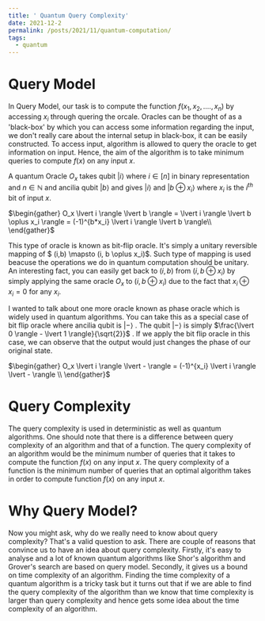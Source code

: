 ```yaml
---
title: ' Quantum Query Complexity'
date: 2021-12-2
permalink: /posts/2021/11/quantum-computation/
tags:
  - quantum
---
```

Query Model
=====

In Query Model, our task is to compute the function $f(x_1,x_2,....,x_n)$ by accessing $x_i$ through quering the orcale. Oracles can be thought of as a 'black-box' by which you can access some information regarding the input, we don't really care about the internal setup in black-box, it can be easily constructed. To access input, algorithm is allowed to query the oracle to get information on input. Hence, the aim of the algorithm is to take minimum queries to compute $f(x)$ on any input $x$. 

A quantum Oracle $O_x$ takes qubit $\lvert i \rangle$ where $i\in[n]$ in binary representation and $n\in \mathbb{N}$ and ancilia qubit $\lvert b \rangle$ and gives $\lvert i \rangle$ and $\lvert b \oplus x_i \rangle$ where $x_i$ is the $i^{th}$ bit of input $x$. 

$\begin{gather} O_x \lvert i \rangle \lvert b \rangle = \lvert i \rangle \lvert b \oplus x_i \rangle = (-1)^{b*x_i} \lvert i \rangle \lvert b \rangle\\ \end{gather}$

This type of oracle is known as bit-flip oracle. It's simply a unitary reversible mapping of $ (i,b) \mapsto (i, b \oplus x_i)$. Such type of mapping is used beacuse the operations we do in quantum computation should be unitary. An interesting fact, you can easily get back to $(i,b)$ from $(i,b \oplus x_i)$ by simply applying the same oracle $O_x$ to $(i,b \oplus x_i)$ due to the fact that $x_i \oplus x_i = 0$ for any $x_i$. 

I wanted to talk about one more oracle known as phase oracle which is widely used in quantum algorithms. You can take this as a special case of bit flip oracle where ancilia qubit is $\lvert - \rangle$ . The qubit $\lvert - \rangle$ is simply $\frac{\lvert 0 \rangle - \lvert 1 \rangle}{\sqrt{2}}$ . If we apply the bit flip oracle in this case, we can observe that the output would just changes the phase of our original state.

$\begin{gather} O_x \lvert i \rangle \lvert - \rangle = (-1)^{x_i} \lvert i \rangle \lvert - \rangle \\ \end{gather}$

Query Complexity
===

The query complexity is used in deterministic as well as quantum algorithms. One should note that there is a difference between query complexity of an algorithm and that of a function. The query complexity of an algorithm would be the minimum number of queries that it takes to compute the function $f(x)$ on any input $x$. The query complexity of a function is the minimum number of queries that an optimal algorithm takes in order to compute function $f(x)$ on any input $x$.

Why Query Model?
===

Now you might ask, why do we really need to know about query complexity? That's a valid question to ask. There are couple of reasons that convince us to have an idea about query complexity. Firstly, it's easy to analyse and a lot of known quantum algorithms like Shor's algorithm and Grover's search are based on query model. Secondly, it gives us a bound on time complexity of an algorithm. Finding the time complexity of a quantum algorithm is a tricky task but it turns out that if we are able to find the query complexity of the algorithm than we know that time complexity is larger than query complexity and hence gets some idea about the time complexity of an algorithm.

